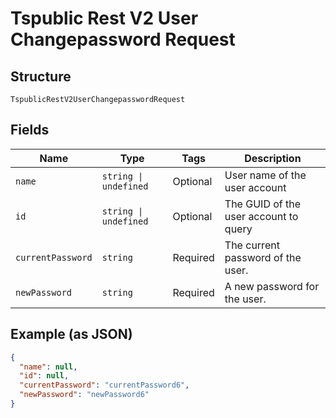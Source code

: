 
# Tspublic Rest V2 User Changepassword Request

## Structure

`TspublicRestV2UserChangepasswordRequest`

## Fields

| Name | Type | Tags | Description |
|  --- | --- | --- | --- |
| `name` | `string \| undefined` | Optional | User name of the user account |
| `id` | `string \| undefined` | Optional | The GUID of the user account to query |
| `currentPassword` | `string` | Required | The current password of the user. |
| `newPassword` | `string` | Required | A new password for the user. |

## Example (as JSON)

```json
{
  "name": null,
  "id": null,
  "currentPassword": "currentPassword6",
  "newPassword": "newPassword6"
}
```

